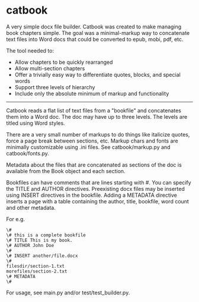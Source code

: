 # catbook

A very simple docx file builder. Catbook was created to make managing book chapters simple. The goal was a minimal-markup way to concatenate text files into Word docs that could be converted to epub, mobi, pdf, etc.

The tool needed to:
* Allow chapters to be quickly rearranged
* Allow multi-section chapters
* Offer a trivially easy way to differentiate quotes, blocks, and special words
* Support three levels of hierarchy
* Include only the absolute minimum of markup and functionality
___

Catbook reads a flat list of text files from a "bookfile" and concatenates them into a Word doc. The doc may have up to three levels. The levels are titled using Word styles.

There are a very small number of markups to do things like italicize quotes, force a page break between sections, etc. Markup chars and fonts are minimally customizable using .ini files. See catbook/markup.py and catbook/fonts.py.

Metadata about the files that are concatenated as sections of the doc is available from the Book object and each section.

Bookfiles can have comments that are lines starting with #. You can specify the TITLE and AUTHOR directives. Preexisting docx files may be inserted using INSERT directives in the bookfile. Adding a METADATA directive inserts a page with a table containing the author, title, bookfile, word count and other metadata.

For e.g.
```
\#
\# this is a complete bookfile
\# TITLE This is my book.
\# AUTHOR John Doe
\#
\# INSERT another/file.docx
\#
filesdir/section-1.txt
morefiles/section-2.txt
\# METADATA
\#
```

For usage, see main.py and/or test/test_builder.py.





